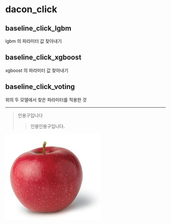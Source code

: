 # dacon_click

## baseline_click_lgbm
lgbm 의 파라미터 값 찾아내기
## baseline_click_xgboost
xgboost 의 파라미터 값 찾아내기
## baseline_click_voting
위의 두 모델에서 찾은 파라미터를 적용한 것

---

> 인용구입니다
> > 인용인용구입니다.

![사과](https://github.com/limetree777/dacon_click/blob/main/sagwa.jpg)
